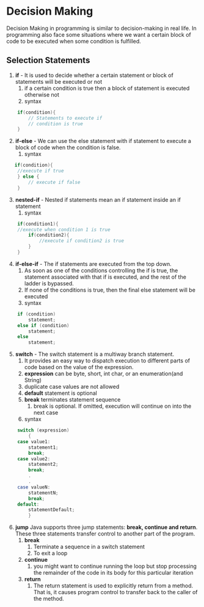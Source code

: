 # Decision Making

Decision Making in programming is similar to decision-making in real life. In programming also face some situations where we want a certain block of code to be executed when some condition is fulfilled. 

## Selection Statements

1. **if** - It is used to decide whether a certain statement or block of statements will be executed or not
   1. if a certain condition is true then a block of statement is executed otherwise not
   2. syntax
```java
    if(condition){
        // Statements to execute if
        // condition is true
    }
```
2. **if-else** - We can use the else statement with if statement to execute a block of code when the condition is false.
   1. syntax
```java
   if(condition){
    //execute if true
    } else {
        // execute if false
    }
```
3. **nested-if** -  Nested if statements mean an if statement inside an if statement
   1. syntax
```java
    if(condition1){
    //execute when condition 1 is true
        if(condition2){
            //execute if condition2 is true
        }
    }   
```
4. **if-else-if** - The if statements are executed from the top down. 
   1. As soon as one of the conditions controlling the if is true, the statement associated with that if is executed, and the rest of the ladder is bypassed. 
   2. If none of the conditions is true, then the final else statement will be executed
   3. syntax
```java
    if (condition)
        statement;
    else if (condition)
        statement;
    else
        statement;
```
5. **switch** - The switch statement is a multiway branch statement. 
   1. It provides an easy way to dispatch execution to different parts of code based on the value of the expression.
   2. **expression** can be byte, short, int char, or an enumeration(and String)
   3. duplicate case values are not allowed
   4. **default** statement is optional
   5. **break** terminates statement sequence
      1. break is optional. If omitted, execution will continue on into the next case
   6. syntax
```java
    switch (expression)
        {
    case value1:
        statement1;
        break;
    case value2:
        statement2;
        break;
        .
        .
    case valueN:
        statementN;
        break;
    default:
        statementDefault;
        }
```
6. **jump** Java supports three jump statements: **break, continue and return**. These three statements transfer control to another part of the program.
   1. **break**
      1. Terminate a sequence in a switch statement
      2. To exit a loop
   2. **continue**
      1. you might want to continue running the loop but stop processing the remainder of the code in its body for this particular iteration
   3. **return**
      1. The return statement is used to explicitly return from a method. That is, it causes program control to transfer back to the caller of the method.